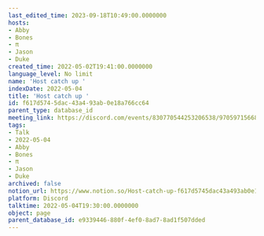 ```yaml
---
last_edited_time: 2023-09-18T10:49:00.0000000
hosts:
- Abby
- Bones
- π
- Jason
- Duke
created_time: 2022-05-02T19:41:00.0000000
language_level: No limit
name: 'Host catch up '
indexDate: 2022-05-04
title: 'Host catch up '
id: f617d574-5dac-43a4-93ab-0e18a766cc64
parent_type: database_id
meeting_link: https://discord.com/events/830770544253206538/970597156681568276
tags:
- Talk
- 2022-05-04
- Abby
- Bones
- π
- Jason
- Duke
archived: false
notion_url: https://www.notion.so/Host-catch-up-f617d5745dac43a493ab0e18a766cc64
platform: Discord
talktime: 2022-05-04T19:30:00.0000000
object: page
parent_database_id: e9339446-880f-4ef0-8ad7-8ad1f507dded
---
```





